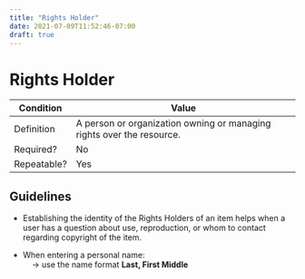 ```yaml
---
title: "Rights Holder"
date: 2021-07-09T11:52:46-07:00
draft: true
---
```


# Rights Holder

| Condition  | Value |
|-------------|---------------------------|
| Definition  |    A person or organization owning or managing rights over the resource. |
| Required?   | No                      |
| Repeatable? | Yes                        |

## Guidelines

- Establishing the identity of the Rights Holders of an item helps when a user has a question about use, reproduction, or whom to contact regarding copyright of the item.

- When entering a personal name: \
&nbsp;&nbsp;&nbsp;&nbsp;&rarr; use the name format **Last, First Middle**
